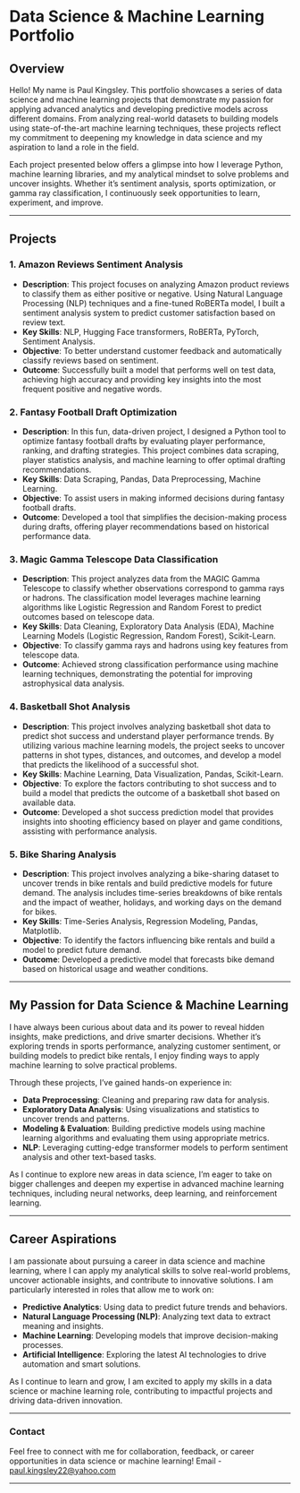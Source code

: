 # Data Science & Machine Learning Portfolio

## Overview

Hello! My name is Paul Kingsley. This portfolio showcases a series of data science and machine learning projects that demonstrate my passion for applying advanced analytics and developing predictive models across different domains. From analyzing real-world datasets to building models using state-of-the-art machine learning techniques, these projects reflect my commitment to deepening my knowledge in data science and my aspiration to land a role in the field.

Each project presented below offers a glimpse into how I leverage Python, machine learning libraries, and my analytical mindset to solve problems and uncover insights. Whether it’s sentiment analysis, sports optimization, or gamma ray classification, I continuously seek opportunities to learn, experiment, and improve.

---

## Projects

### 1. **Amazon Reviews Sentiment Analysis**
   - **Description**: This project focuses on analyzing Amazon product reviews to classify them as either positive or negative. Using Natural Language Processing (NLP) techniques and a fine-tuned RoBERTa model, I built a sentiment analysis system to predict customer satisfaction based on review text.
   - **Key Skills**: NLP, Hugging Face transformers, RoBERTa, PyTorch, Sentiment Analysis.
   - **Objective**: To better understand customer feedback and automatically classify reviews based on sentiment.
   - **Outcome**: Successfully built a model that performs well on test data, achieving high accuracy and providing key insights into the most frequent positive and negative words.

### 2. **Fantasy Football Draft Optimization**
   - **Description**: In this fun, data-driven project, I designed a Python tool to optimize fantasy football drafts by evaluating player performance, ranking, and drafting strategies. This project combines data scraping, player statistics analysis, and machine learning to offer optimal drafting recommendations.
   - **Key Skills**: Data Scraping, Pandas, Data Preprocessing, Machine Learning.
   - **Objective**: To assist users in making informed decisions during fantasy football drafts.
   - **Outcome**: Developed a tool that simplifies the decision-making process during drafts, offering player recommendations based on historical performance data.

### 3. **Magic Gamma Telescope Data Classification**
   - **Description**: This project analyzes data from the MAGIC Gamma Telescope to classify whether observations correspond to gamma rays or hadrons. The classification model leverages machine learning algorithms like Logistic Regression and Random Forest to predict outcomes based on telescope data.
   - **Key Skills**: Data Cleaning, Exploratory Data Analysis (EDA), Machine Learning Models (Logistic Regression, Random Forest), Scikit-Learn.
   - **Objective**: To classify gamma rays and hadrons using key features from telescope data.
   - **Outcome**: Achieved strong classification performance using machine learning techniques, demonstrating the potential for improving astrophysical data analysis.

### 4. **Basketball Shot Analysis**
   - **Description**: This project involves analyzing basketball shot data to predict shot success and understand player performance trends. By utilizing various machine learning models, the project seeks to uncover patterns in shot types, distances, and outcomes, and develop a model that predicts the likelihood of a successful shot.
   - **Key Skills**: Machine Learning, Data Visualization, Pandas, Scikit-Learn.
   - **Objective**: To explore the factors contributing to shot success and to build a model that predicts the outcome of a basketball shot based on available data.
   - **Outcome**: Developed a shot success prediction model that provides insights into shooting efficiency based on player and game conditions, assisting with performance analysis.

### 5. **Bike Sharing Analysis**
   - **Description**: This project involves analyzing a bike-sharing dataset to uncover trends in bike rentals and build predictive models for future demand. The analysis includes time-series breakdowns of bike rentals and the impact of weather, holidays, and working days on the demand for bikes.
   - **Key Skills**: Time-Series Analysis, Regression Modeling, Pandas, Matplotlib.
   - **Objective**: To identify the factors influencing bike rentals and build a model to predict future demand.
   - **Outcome**: Developed a predictive model that forecasts bike demand based on historical usage and weather conditions.

---

## My Passion for Data Science & Machine Learning

I have always been curious about data and its power to reveal hidden insights, make predictions, and drive smarter decisions. Whether it’s exploring trends in sports performance, analyzing customer sentiment, or building models to predict bike rentals, I enjoy finding ways to apply machine learning to solve practical problems.

Through these projects, I’ve gained hands-on experience in:
- **Data Preprocessing**: Cleaning and preparing raw data for analysis.
- **Exploratory Data Analysis**: Using visualizations and statistics to uncover trends and patterns.
- **Modeling & Evaluation**: Building predictive models using machine learning algorithms and evaluating them using appropriate metrics.
- **NLP**: Leveraging cutting-edge transformer models to perform sentiment analysis and other text-based tasks.

As I continue to explore new areas in data science, I’m eager to take on bigger challenges and deepen my expertise in advanced machine learning techniques, including neural networks, deep learning, and reinforcement learning.

---

## Career Aspirations

I am passionate about pursuing a career in data science and machine learning, where I can apply my analytical skills to solve real-world problems, uncover actionable insights, and contribute to innovative solutions. I am particularly interested in roles that allow me to work on:
- **Predictive Analytics**: Using data to predict future trends and behaviors.
- **Natural Language Processing (NLP)**: Analyzing text data to extract meaning and insights.
- **Machine Learning**: Developing models that improve decision-making processes.
- **Artificial Intelligence**: Exploring the latest AI technologies to drive automation and smart solutions.

As I continue to learn and grow, I am excited to apply my skills in a data science or machine learning role, contributing to impactful projects and driving data-driven innovation.

---

### Contact
Feel free to connect with me for collaboration, feedback, or career opportunities in data science or machine learning!
Email - paul.kingsley22@yahoo.com

---

